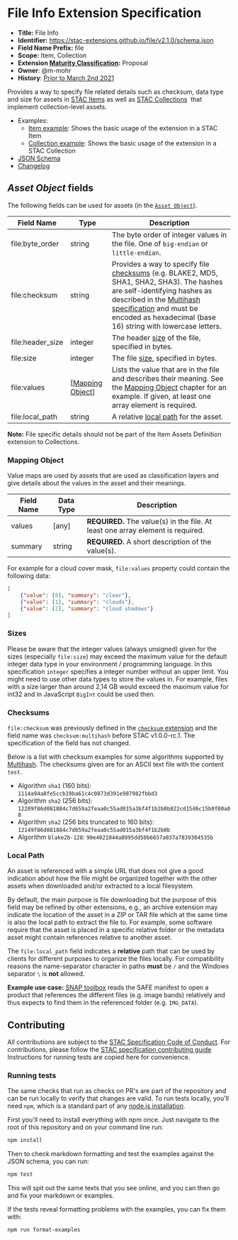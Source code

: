 # File Info Extension Specification

- **Title:** File Info
- **Identifier:** <https://stac-extensions.github.io/file/v2.1.0/schema.json>
- **Field Name Prefix:** file
- **Scope:** Item, Collection
- **Extension [Maturity Classification](https://github.com/radiantearth/stac-spec/tree/master/extensions/README.md#extension-maturity):** Proposal
- **Owner**: @m-mohr
- **History**: [Prior to March 2nd 2021](https://github.com/radiantearth/stac-spec/commits/4a841605ad83a16f45fcb88ed90117d6c77a7f04/extensions/file)

Provides a way to specify file related details such as checksum, data type and size for assets in
[STAC Items](https://github.com/radiantearth/stac-spec/blob/master/item-spec/item-spec.md) as well as [STAC Collections](https://github.com/radiantearth/stac-spec/blob/master/collection-spec/collection-spec.md) 
that implement collection-level assets.

- Examples:
  - [Item example](examples/item.json): Shows the basic usage of the extension in a STAC Item
  - [Collection example](examples/collection.json): Shows the basic usage of the extension in a STAC Collection
- [JSON Schema](json-schema/schema.json)
- [Changelog](./CHANGELOG.md)

## *Asset Object* fields

The following fields can be used for assets (in the [`Asset Object`](https://github.com/radiantearth/stac-spec/blob/master/item-spec/item-spec.md#asset-object)).

| Field Name           | Type                                    | Description                                                  |
| -------------------- | --------------------------------------- | ------------------------------------------------------------ |
| file:byte_order      | string                                  | The byte order of integer values in the file. One of `big-endian` or `little-endian`. |
| file:checksum        | string                                  | Provides a way to specify file [checksums](#checksums) (e.g. BLAKE2, MD5, SHA1, SHA2, SHA3). The hashes are self-identifying hashes as described in the [Multihash specification](https://github.com/multiformats/multihash) and must be encoded as hexadecimal (base 16) string with lowercase letters. |
| file:header_size     | integer                                 | The header [size](#sizes) of the file, specified in bytes.   |
| file:size            | integer                                 | The file [size](#sizes), specified in bytes.                 |
| file:values          | \[[Mapping Object](#mapping-object)\]   | Lists the value that are in the file and describes their meaning. See the [Mapping Object](#mapping-object) chapter for an example. If given, at least one array element is required. |
| file:local_path      | string                                  | A relative [local path](#local-path) for the asset. |

**Note:** File specific details should not be part of the Item Assets Definition extension to Collections.

### Mapping Object

Value maps are used by assets that are used as classification layers and give details about the values in the asset and their meanings.

| Field Name | Data Type | Description                                                  |
| ---------- | --------- | ------------------------------------------------------------ |
| values     | \[any]    | **REQUIRED.** The value(s) in the file. At least one array element is required. |
| summary    | string    | **REQUIRED.** A short description of the value(s).           |

 For example for a cloud cover mask, `file:values` property could contain the following data:

```json
[
	{"value": [0], "summary": "clear"},
	{"value": [1], "summary": "clouds"},
	{"value": [2], "summary": "cloud shadows"}
]
```

### Sizes

Please be aware that the integer values (always
unsigned) given for the sizes (especially `file:size`)
may exceed the maximum value for the default integer
data type in your environment / programming language.
In this specification `integer` specifies
a integer number without an upper limit. You might
need to use other data types to store the values in.
For example, files with a size larger than around 2,14
GB would exceed the maximum value for int32 and in
JavaScript `BigInt` could be used then.

### Checksums

`file:checksum` was previously defined in the
[`checksum` extension](https://github.com/radiantearth/stac-spec/tree/v1.0.0-beta.2/extensions/checksum/README.md)
and the field name was `checksum:multihash` before
STAC v1.0.0-rc.1. The specification of the field has
not changed.

Below is a list with checksum examples for some algorithms supported by
[Multihash](https://github.com/multiformats/multihash).
The checksums given are for an ASCII text file with the content `test`.

- Algorithm `sha1` (160 bits): `1114a94a8fe5ccb19ba61c4c0873d391e987982fbbd3`
- Algorithm `sha2` (256 bits): `12209f86d081884c7d659a2feaa0c55ad015a3bf4f1b2b0b822cd15d6c15b0f00a08`
- Algorithm `sha2` (256 bits truncated to 160 bits): `12149f86d081884c7d659a2feaa0c55ad015a3bf4f1b2b0b`
- Algorithm `blake2b-128`: `90e4021044a8995dd50b6657a037a7839304535b`

### Local Path

An asset is referenced with a simple URL that does not give
a good indication about how the file might be organized together
with the other assets when downloaded and/or extracted to a
local filesystem.

By default, the main purpose is file downloading but the purpose
of this field may be refined by other extensions, e.g., an archive
extension may indicate the location of the asset in a ZIP or TAR
file which at the same time is also the local path to extract the
file to.
For example, some software require that the asset is placed in
a specific relative folder or the metadata asset might contain
references relative to another asset.

The `file:local_path` field indicates a **relative** path that
can be used by clients for different purposes to organize the
files locally. For compatibility reasons the name-separator
character in paths **must** be `/` and the Windows separator `\`
is **not** allowed.

**Example use case:**
[SNAP toolbox](https://step.esa.int/main/) reads the SAFE manifest
to open a product that references the different files (e.g. image bands)
relatively and thus expects to find them in the referenced folder (e.g. `IMG_DATA`).

## Contributing

All contributions are subject to the
[STAC Specification Code of Conduct](https://github.com/radiantearth/stac-spec/blob/master/CODE_OF_CONDUCT.md).
For contributions, please follow the
[STAC specification contributing guide](https://github.com/radiantearth/stac-spec/blob/master/CONTRIBUTING.md) Instructions
for running tests are copied here for convenience.

### Running tests

The same checks that run as checks on PR's are part of the repository and can be run locally to verify that changes are valid.
To run tests locally, you'll need `npm`, which is a standard part of any [node.js installation](https://nodejs.org/en/download/).

First you'll need to install everything with npm once. Just navigate to the root of this repository and on
your command line run:
```bash
npm install
```

Then to check markdown formatting and test the examples against the JSON schema, you can run:
```bash
npm test
```

This will spit out the same texts that you see online, and you can then go and fix your markdown or examples.

If the tests reveal formatting problems with the examples, you can fix them with:
```bash
npm run format-examples
```
